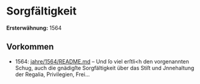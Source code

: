 # Sorgfältigkeit

**Ersterwähnung:** 1564

## Vorkommen
- 1564: [jahre/1564/README.md](../jahre/1564/README.md) – Und
ſo viel erſtli<h den vorgenannten Schug, auch die gnädigſte
Sorgfältigkeit über das Stiſt und Jnnehaltung der Regalia,
Privilegien, Frei...
